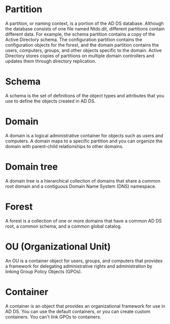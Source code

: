 

# Partition

A partition, or naming context, is a portion of the AD DS database. Although the database consists of one file named Ntds.dit, different partitions contain 
different data. For example, the schema partition contains a copy of the Active Directory schema. The configuration partition contains the configuration objects
for the forest, and the domain partition contains the users, computers, groups, and other objects specific to the domain. Active Directory stores copies of 
partitions on multiple domain controllers and updates them through directory replication.

# Schema

A schema is the set of definitions of the object types and attributes that you use to define the objects created in AD DS.

# Domain

A domain is a logical administrative container for objects such as users and computers. A domain maps to a specific partition and you can organize the domain with 
parent-child relationships to other domains.

# Domain tree

A domain tree is a hierarchical collection of domains that share a common root domain and a contiguous Domain Name System (DNS) namespace.

# Forest

A forest is a collection of one or more domains that have a common AD DS root, a common schema, and a common global catalog.

# OU (Organizational Unit)

An OU is a container object for users, groups, and computers that provides a framework for delegating administrative rights and administration by linking Group 
Policy Objects (GPOs).

# Container

A container is an object that provides an organizational framework for use in AD DS. You can use the default containers, or you can create custom containers. You 
can't link GPOs to containers.
